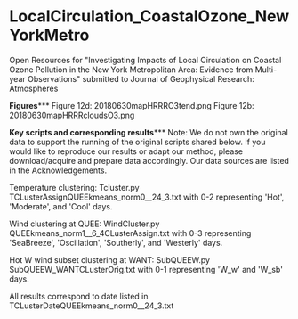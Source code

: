 # LocalCirculation_CoastalOzone_NewYorkMetro
Open Resources for "Investigating Impacts of Local Circulation on Coastal Ozone Pollution in the New York Metropolitan Area: Evidence from Multi-year Observations" submitted to Journal of Geophysical Research: Atmospheres


******************Figures*********************
Figure 12d: 20180630mapHRRRO3tend.png 
Figure 12b: 20180630mapHRRRcloudsO3.png 

******************Key scripts and corresponding results*********************
Note: We do not own the original data to support the running of the original scripts shared below. If you would like to reproduce our results or adapt our method, please download/acquire and prepare data accordingly. Our data sources are listed in the Acknowledgements.

Temperature clustering: 
Tcluster.py 
TCLusterAssignQUEEkmeans_norm0__24_3.txt with 0-2 representing 'Hot', 'Moderate', and 'Cool' days.


Wind clustering at QUEE: 
WindCluster.py 
QUEEkmeans_norm1__6_4CLusterAssign.txt with 0-3 representing 'SeaBreeze', 'Oscillation', 'Southerly', and 'Westerly' days.

Hot W wind subset clustering at WANT: 
SubQUEEW.py
SubQUEEW_WANTCLusterOrig.txt with  0-1 representing 'W_w' and 'W_sb' days.

All results correspond to date listed in TCLusterDateQUEEkmeans_norm0__24_3.txt

